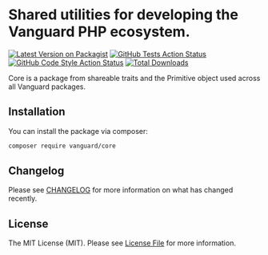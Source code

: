 # Shared utilities for developing the Vanguard PHP ecosystem.

[![Latest Version on Packagist](https://img.shields.io/packagist/v/vanguard/core.svg?style=flat-square)](https://packagist.org/packages/vanguard/core)
[![GitHub Tests Action Status](https://img.shields.io/github/actions/workflow/status/vanguard/core/run-tests.yml?branch=main&label=tests&style=flat-square)](https://github.com/vanguard/core/actions?query=workflow%3Arun-tests+branch%3Amain)
[![GitHub Code Style Action Status](https://img.shields.io/github/actions/workflow/status/vanguard/core/fix-php-code-style-issues.yml?branch=main&label=code%20style&style=flat-square)](https://github.com/vanguard/core/actions?query=workflow%3A"Fix+PHP+code+style+issues"+branch%3Amain)
[![Total Downloads](https://img.shields.io/packagist/dt/vanguard/core.svg?style=flat-square)](https://packagist.org/packages/vanguard/core)

Core is a package from shareable traits and the Primitive object used across all Vanguard packages.

## Installation

You can install the package via composer:

```bash
composer require vanguard/core
```

## Changelog

Please see [CHANGELOG](CHANGELOG.md) for more information on what has changed recently.

## License

The MIT License (MIT). Please see [License File](LICENSE.md) for more information.
